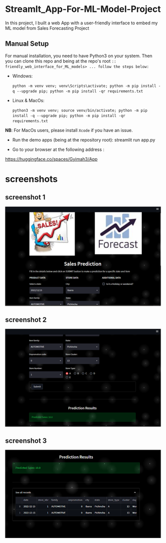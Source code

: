 # Streamlt_App-For-ML-Model-Project


In this project, I built a web App with a user-friendly interface to embed my ML model from Sales Forecasting Project

## Manual Setup
For manual installation, you need to have Python3 on your system. Then you can clone this repo and being at the repo's root `:: friendly_web_interface_for_ML_models> ... follow the steps below:`

* Windows:

  `python -m venv venv; venv\Scripts\activate; python -m pip install -q --upgrade pip; python -m pip install -qr requirements.txt` 
  
  
* Linux & MacOs:

  `python3 -m venv venv; source venv/bin/activate; python -m pip install -q --upgrade pip; python -m pip install -qr requirements.txt` 
  
  
**NB**: For MacOs users, please install `Xcode` if you have an issue.

* Run the demo apps (being at the repository root): streamlit run app.py

* Go to your browser at the following address :

https://huggingface.co/spaces/Gyimah3/App

# screenshots
## screenshot 1

![screenshot](https://github.com/Gyimah3/Streamlt_App-For-ML-Model-Project/blob/main/screenshots/Screenshot%202022-12-15%20130705.png)

## screenshot 2

![screenshot](https://github.com/Gyimah3/Streamlt_App-For-ML-Model-Project/blob/main/screenshots/Screenshot%202022-12-15%20130808.png)

## screenshot 3

![screenshot](https://github.com/Gyimah3/Streamlt_App-For-ML-Model-Project/blob/main/screenshots/Screenshot%202022-12-15%20131214.png)
